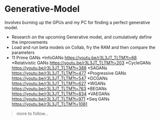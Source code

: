 # Generative-Model
Involves burning up the GPUs and my PC for finding a perfect generative model.

- Research on the upcoming Generative model, and cumulatively define the improvements
- Load and run beta models on Collab, fry the RAM and then compare the parameters
- 11 Prime GANs 
*InfoGANs https://youtu.be/r3L3JT_TLTM?t=68
*Relativistic GANs https://youtu.be/r3L3JT_TLTM?t=203
*CycleGANs https://youtu.be/r3L3JT_TLTM?t=388
*SAGANs https://youtu.be/r3L3JT_TLTM?t=477
*Progressive GANs https://youtu.be/r3L3JT_TLTM?t=547
*DCGANs https://youtu.be/r3L3JT_TLTM?t=627
*WGANs https://youtu.be/r3L3JT_TLTM?t=763
*BEGANs https://youtu.be/r3L3JT_TLTM?t=834
*VAEGANs https://youtu.be/r3L3JT_TLTM?t=971
*Seq GANs https://youtu.be/r3L3JT_TLTM?t=1061


> more to follow...
